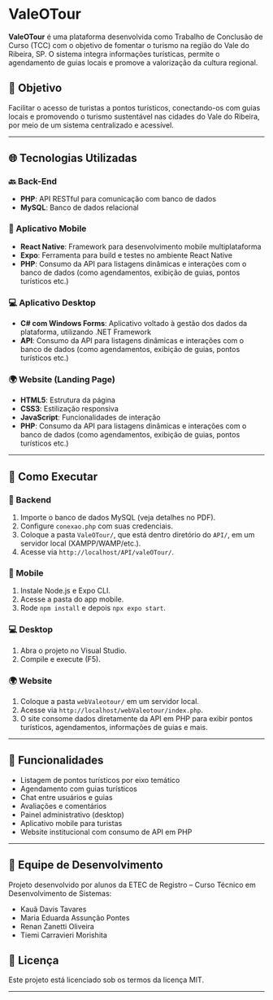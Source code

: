 # ValeOTour

**ValeOTour** é uma plataforma desenvolvida como Trabalho de Conclusão de Curso (TCC) com o objetivo de fomentar o turismo na região do Vale do Ribeira, SP. O sistema integra informações turísticas, permite o agendamento de guias locais e promove a valorização da cultura regional.

## 🎯 Objetivo

Facilitar o acesso de turistas a pontos turísticos, conectando-os com guias locais e promovendo o turismo sustentável nas cidades do Vale do Ribeira, por meio de um sistema centralizado e acessível.

---

## 🌐 Tecnologias Utilizadas

### 🔙 Back-End

- **PHP**: API RESTful para comunicação com banco de dados
- **MySQL**: Banco de dados relacional

### 📱 Aplicativo Mobile

- **React Native**: Framework para desenvolvimento mobile multiplataforma
- **Expo**: Ferramenta para build e testes no ambiente React Native
- **PHP**: Consumo da API para listagens dinâmicas e interações com o banco de dados (como agendamentos, exibição de guias, pontos turísticos etc.)

### 💻 Aplicativo Desktop

- **C# com Windows Forms**: Aplicativo voltado à gestão dos dados da plataforma, utilizando .NET Framework
- **API**: Consumo da API para listagens dinâmicas e interações com o banco de dados (como agendamentos, exibição de guias, pontos turísticos etc.)

### 🌍 Website (Landing Page)

- **HTML5**: Estrutura da página
- **CSS3**: Estilização responsiva
- **JavaScript**: Funcionalidades de interação
- **PHP**: Consumo da API para listagens dinâmicas e interações com o banco de dados (como agendamentos, exibição de guias, pontos turísticos etc.)


---

## 🚀 Como Executar

### 🔧 Backend

1. Importe o banco de dados MySQL (veja detalhes no PDF).
2. Configure `conexao.php` com suas credenciais.
3. Coloque a pasta `ValeOTour/`, que está dentro diretório do `API/`, em um servidor local (XAMPP/WAMP/etc.).
4. Acesse via `http://localhost/API/valeOTour/`.

### 📱 Mobile

1. Instale Node.js e Expo CLI.
2. Acesse a pasta do app mobile.
3. Rode `npm install` e depois `npx expo start`.

### 💻 Desktop

1. Abra o projeto no Visual Studio.
2. Compile e execute (F5).

### 🌍 Website

1. Coloque a pasta `webValeotour/` em um servidor local.
2. Acesse via `http://localhost/webValeotour/index.php`.
3. O site consome dados diretamente da API em PHP para exibir pontos turísticos, agendamentos, informações de guias e mais.

---

## 🔧 Funcionalidades

- Listagem de pontos turísticos por eixo temático
- Agendamento com guias turísticos
- Chat entre usuários e guias
- Avaliações e comentários
- Painel administrativo (desktop)
- Aplicativo mobile para turistas
- Website institucional com consumo de API em PHP

---


## 👥 Equipe de Desenvolvimento

Projeto desenvolvido por alunos da ETEC de Registro – Curso Técnico em Desenvolvimento de Sistemas:

- Kauã Davis Tavares
- Maria Eduarda Assunção Pontes
- Renan Zanetti Oliveira
- Tiemi Carravieri Morishita

## 📄 Licença

Este projeto está licenciado sob os termos da licença MIT.

---
